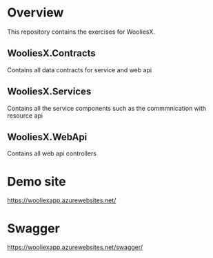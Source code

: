 # Overview

This repository contains the exercises for WooliesX.

## WooliesX.Contracts
Contains all data contracts for service and web api

## WooliesX.Services
Contains all the service components such as the commmnication with resource api

## WooliesX.WebApi
Contains all web api controllers

# Demo site
https://wooliexapp.azurewebsites.net/

# Swagger
https://wooliexapp.azurewebsites.net/swagger/
